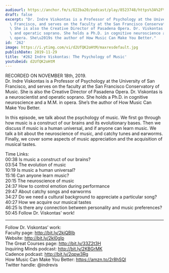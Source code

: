 ```yaml
---
audiourl: https://anchor.fm/s/822ba20/podcast/play/8523748/https%3A%2F%2Fd3ctxlq1ktw2nl.cloudfront.net%2Fproduction%2F2019-10-18%2F34709972-44100-2-80127162191.m4a
draft: false
excerpt: "Dr. Indre Viskontas is a Professor of Psychology at the University of San\
  \ Francisco, and serves on the faculty at the San Francisco Conservatory of Music.\
  \ She is also the Creative Director of Pasadena Opera. Dr. Viskontas is a neuroscientist\
  \ and operatic soprano. She holds a Ph.D. in cognitive neuroscience and a M.M. in\
  \ opera. She\u2019s the author of How Music Can Make You Better."
id: '262'
image: https://i.ytimg.com/vi/d2UfQK2oHtM/maxresdefault.jpg
publishDate: 2019-11-29
title: '#262 Indre Viskontas: The Psychology of Music'
youtubeid: d2UfQK2oHtM
---
```

<div class="timelinks">

RECORDED ON NOVEMBER 18th, 2019.  
Dr. Indre Viskontas is a Professor of Psychology at the University of San Francisco, and serves on the faculty at the San Francisco Conservatory of Music. She is also the Creative Director of Pasadena Opera. Dr. Viskontas is a neuroscientist and operatic soprano. She holds a Ph.D. in cognitive neuroscience and a M.M. in opera. She’s the author of How Music Can Make You Better.

In this episode, we talk about the psychology of music. We first go through how music is a construct of our brains and its evolutionary bases. Then we discuss if music is a human universal, and if anyone can learn music. We talk a bit about the neuroscience of music, and catchy tunes and earworms. Finally, we cover some aspects of music appreciation and the acquisition of musical tastes.

Time Links:  
<time>00:38</time> Is music a construct of our brains?  
<time>03:54</time> The evolution of music  
<time>10:19</time> Is music a human universal?  
<time>15:16</time> Can anyone learn music?  
<time>20:15</time> The neuroscience of music  
<time>24:37</time> How to control emotion during performance  
<time>29:47</time> About catchy songs and earworms  
<time>34:27</time> Do we need a cultural background to appreciate a particular song?  
<time>40:27</time> How we acquire our musical tastes  
<time>46:25</time> Is there any connection between personality and music preferences?  
<time>50:45</time> Follow Dr. Viskontas’ work!

---

Follow Dr. Viskontas’ work:  
Faculty page: http://bit.ly/2kiQBIb  
Website: http://bit.ly/2kI0gIp  
The Great Courses page: http://bit.ly/33Z2t3H  
Inquiring Minds podcast: http://bit.ly/2KBGrMK  
Cadence podcast: http://bit.ly/2qpw3Rg  
How Music Can Make You Better: https://amzn.to/2r8hSQl  
Twitter handle: @indrevis
</div>


